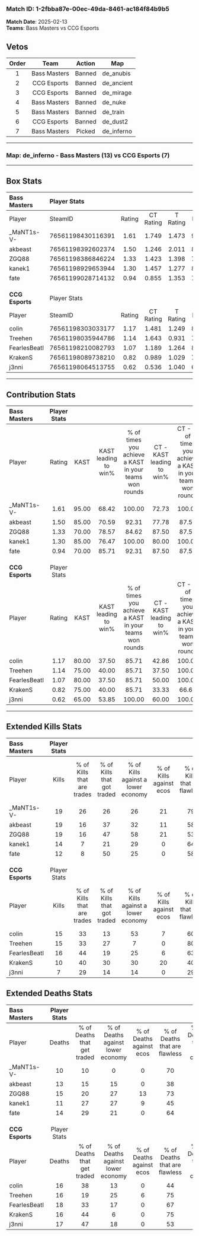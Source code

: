 ### Match ID: 1-2fbba87e-00ec-49da-8461-ac184f84b9b5  
**Match Date**: 2025-02-13  
**Teams**: Bass Masters vs CCG Esports  

## Vetos  

| Order | Team | Action | Map |
| :---: | :--: | :----: | --- |
| 1 | Bass Masters | Banned | de_anubis |
| 2 | CCG Esports | Banned | de_ancient |
| 3 | CCG Esports | Banned | de_mirage |
| 4 | Bass Masters | Banned | de_nuke |
| 5 | Bass Masters | Banned | de_train |
| 6 | CCG Esports | Banned | de_dust2 |
| 7 | Bass Masters | Picked | de_inferno |

---  

### **Map**: de_inferno - Bass Masters (13) vs CCG Esports (7)  
---  

## Box Stats  

| **Bass Masters** | Player Stats      |        |           |          |       |       |       |         |        |      |     |
| :- | :- | :-: | :-: | :-: | :-: | :-: | :-: | :-: | :-: | :-: | :-: |
| Player           | SteamID           | Rating | CT Rating | T Rating | KAST  |  ADR  | Kills | Assists | Deaths | K/D  | HS% |
| _MaNT1s-V-       | 76561198430116391 |  1.61  |   1.749   |  1.473   | 95.00 | 85.5  |  19   |    5    |   10   | 1.90 | 52  |
| akbeast          | 76561198392602374 |  1.50  |   1.246   |  2.011   | 85.00 | 102.2 |  19   |    3    |   13   | 1.46 | 52  |
| ZGQ88            | 76561198386846224 |  1.33  |   1.423   |  1.398   | 70.00 | 101.3 |  19   |    3    |   15   | 1.27 | 57  |
| kanek1           | 76561198929653944 |  1.30  |   1.457   |  1.277   | 85.00 | 83.9  |  14   |    8    |   11   | 1.27 | 42  |
| fate             | 76561199028714132 |  0.94  |   0.855   |  1.353   | 70.00 | 65.7  |  12   |    3    |   14   | 0.86 | 58  |
|                  |                   |        |           |          |       |       |       |         |        |      |     |
|                  |                   |        |           |          |       |       |       |         |        |      |     |
|                  |                   |        |           |          |       |       |       |         |        |      |     |
| **CCG Esports**  | Player Stats      |        |           |          |       |       |       |         |        |      |     |
| Player           | SteamID           | Rating | CT Rating | T Rating | KAST  |  ADR  | Kills | Assists | Deaths | K/D  | HS% |
| coIin            | 76561198303033177 |  1.17  |   1.481   |  1.249   | 80.00 | 88.5  |  15   |    4    |   16   | 0.94 | 40  |
| Treehen          | 76561198035944786 |  1.14  |   1.643   |  0.931   | 75.00 | 87.6  |  15   |    5    |   16   | 0.94 | 33  |
| FearlesBeatl     | 76561198210082793 |  1.07  |   1.189   |  1.264   | 80.00 | 63.0  |  16   |    3    |   18   | 0.89 | 50  |
| KrakenS          | 76561198089738210 |  0.82  |   0.989   |  1.029   | 75.00 | 58.2  |  10   |    3    |   16   | 0.63 | 70  |
| j3nni            | 76561198064513755 |  0.62  |   0.536   |  1.040   | 65.00 | 59.3  |   7   |   10    |   17   | 0.41 | 57  |
---  

## Contribution Stats  

| **Bass Masters** | Player Stats |       |                      |                                                        |                           |                                                             |                          |                                                            |
| :- | :-: | :-: | :-: | :-: | :-: | :-: | :-: | :-: |
| Player           |    Rating    | KAST  | KAST leading to win% | % of times you achieve a KAST in your teams won rounds | CT - KAST leading to win% | CT - % of times you achieve a KAST in your teams won rounds | T - KAST leading to win% | T - % of times you achieve a KAST in your teams won rounds |
| _MaNT1s-V-       |     1.61     | 95.00 |        68.42         |                         100.00                         |           72.73           |                           100.00                            |          62.50           |                           100.00                           |
| akbeast          |     1.50     | 85.00 |        70.59         |                         92.31                          |           77.78           |                            87.50                            |          62.50           |                           100.00                           |
| ZGQ88            |     1.33     | 70.00 |        78.57         |                         84.62                          |           87.50           |                            87.50                            |          66.67           |                           80.00                            |
| kanek1           |     1.30     | 85.00 |        76.47         |                         100.00                         |           80.00           |                           100.00                            |          71.43           |                           100.00                           |
| fate             |     0.94     | 70.00 |        85.71         |                         92.31                          |           87.50           |                            87.50                            |          83.33           |                           100.00                           |
|                  |              |       |                      |                                                        |                           |                                                             |                          |                                                            |
|                  |              |       |                      |                                                        |                           |                                                             |                          |                                                            |
|                  |              |       |                      |                                                        |                           |                                                             |                          |                                                            |
| **CCG Esports**  | Player Stats |       |                      |                                                        |                           |                                                             |                          |                                                            |
| Player           |    Rating    | KAST  | KAST leading to win% | % of times you achieve a KAST in your teams won rounds | CT - KAST leading to win% | CT - % of times you achieve a KAST in your teams won rounds | T - KAST leading to win% | T - % of times you achieve a KAST in your teams won rounds |
| coIin            |     1.17     | 80.00 |        37.50         |                         85.71                          |           42.86           |                           100.00                            |          33.33           |                           75.00                            |
| Treehen          |     1.14     | 75.00 |        40.00         |                         85.71                          |           37.50           |                           100.00                            |          42.86           |                           75.00                            |
| FearlesBeatl     |     1.07     | 80.00 |        37.50         |                         85.71                          |           50.00           |                           100.00                            |          30.00           |                           75.00                            |
| KrakenS          |     0.82     | 75.00 |        40.00         |                         85.71                          |           33.33           |                            66.67                            |          44.44           |                           100.00                           |
| j3nni            |     0.62     | 65.00 |        53.85         |                         100.00                         |           60.00           |                           100.00                            |          50.00           |                           100.00                           |
---  

## Extended Kills Stats  

| **Bass Masters** | Player Stats |                            |                            |                                    |                         |                              |                                 |                                       |                    |           |
| :- | :-: | :-: | :-: | :-: | :-: | :-: | :-: | :-: | :-: | :-: |
| Player           |    Kills     | % of Kills that are trades | % of Kills that got traded | % of Kills against a lower economy | % of Kills against ecos | % of Kills that are flawless | % of Kills that are close duels | % of Kills that are assisted by flash | Pistol Round Kills | AWP Kills |
| _MaNT1s-V-       |      19      |             26             |             26             |                 26                 |           21            |              79              |               11                |                   5                   |         2          |     3     |
| akbeast          |      19      |             16             |             37             |                 32                 |           11            |              58              |                0                |                   0                   |         2          |     2     |
| ZGQ88            |      19      |             16             |             47             |                 58                 |           21            |              53              |                5                |                   0                   |         2          |     0     |
| kanek1           |      14      |             7              |             21             |                 29                 |            0            |              64              |               14                |                   0                   |         1          |     0     |
| fate             |      12      |             8              |             50             |                 25                 |            0            |              58              |               17                |                   8                   |         1          |     0     |
|                  |              |                            |                            |                                    |                         |                              |                                 |                                       |                    |           |
|                  |              |                            |                            |                                    |                         |                              |                                 |                                       |                    |           |
|                  |              |                            |                            |                                    |                         |                              |                                 |                                       |                    |           |
| **CCG Esports**  | Player Stats |                            |                            |                                    |                         |                              |                                 |                                       |                    |           |
| Player           |    Kills     | % of Kills that are trades | % of Kills that got traded | % of Kills against a lower economy | % of Kills against ecos | % of Kills that are flawless | % of Kills that are close duels | % of Kills that are assisted by flash | Pistol Round Kills | AWP Kills |
| coIin            |      15      |             33             |             13             |                 53                 |            7            |              60              |                0                |                   0                   |         2          |     0     |
| Treehen          |      15      |             33             |             27             |                 7                  |            0            |              80              |                7                |                   0                   |         4          |     6     |
| FearlesBeatl     |      16      |             44             |             19             |                 25                 |            6            |              63              |                6                |                   6                   |         1          |     1     |
| KrakenS          |      10      |             40             |             30             |                 30                 |           20            |              40              |                0                |                  10                   |         0          |     0     |
| j3nni            |      7       |             29             |             14             |                 14                 |            0            |              29              |                0                |                  14                   |         1          |     1     |
## Extended Deaths Stats  

| **Bass Masters** | Player Stats |                             |                                   |                          |                               |                            |                           |               |
| :- | :-: | :-: | :-: | :-: | :-: | :-: | :-: | :-: |
| Player           |    Deaths    | % of Deaths that get traded | % of Deaths against lower economy | % of Deaths against ecos | % of Deaths that are flawless | % of Deaths that are close | % of Deaths while blinded | Deaths to AWP |
| _MaNT1s-V-       |      10      |             10              |                 0                 |            0             |              70               |             0              |            10             |       1       |
| akbeast          |      13      |             15              |                15                 |            0             |              38               |             8              |             0             |       1       |
| ZGQ88            |      15      |             20              |                27                 |            13            |              73               |             0              |             0             |       2       |
| kanek1           |      11      |             27              |                27                 |            9             |              45               |             9              |             9             |       2       |
| fate             |      14      |             29              |                21                 |            0             |              64               |             0              |             7             |       2       |
|                  |              |                             |                                   |                          |                               |                            |                           |               |
|                  |              |                             |                                   |                          |                               |                            |                           |               |
|                  |              |                             |                                   |                          |                               |                            |                           |               |
| **CCG Esports**  | Player Stats |                             |                                   |                          |                               |                            |                           |               |
| Player           |    Deaths    | % of Deaths that get traded | % of Deaths against lower economy | % of Deaths against ecos | % of Deaths that are flawless | % of Deaths that are close | % of Deaths while blinded | Deaths to AWP |
| coIin            |      16      |             38              |                13                 |            0             |              44               |             19             |             0             |       2       |
| Treehen          |      16      |             19              |                25                 |            6             |              75               |             13             |             0             |       0       |
| FearlesBeatl     |      18      |             33              |                17                 |            0             |              67               |             6              |             6             |       0       |
| KrakenS          |      16      |             44              |                 6                 |            0             |              75               |             0              |             6             |       1       |
| j3nni            |      17      |             47              |                18                 |            0             |              53               |             6              |             0             |       2       |
